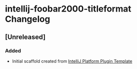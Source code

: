 <!-- Keep a Changelog guide -> https://keepachangelog.com -->

# intellij-foobar2000-titleformat Changelog

## [Unreleased]
### Added
- Initial scaffold created from [IntelliJ Platform Plugin Template](https://github.com/JetBrains/intellij-platform-plugin-template)
